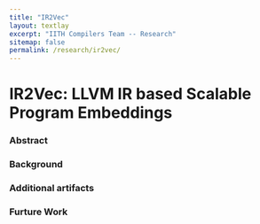 ```yaml
---
title: "IR2Vec"
layout: textlay
excerpt: "IITH Compilers Team -- Research"
sitemap: false
permalink: /research/ir2vec/
---
```


# IR2Vec: LLVM IR based Scalable Program Embeddings

### Abstract

### Background

### Additional artifacts

### Furture Work




